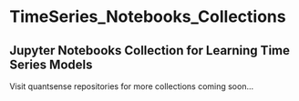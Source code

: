 # TimeSeries_Notebooks_Collections
Jupyter Notebooks Collection for Learning Time Series Models
--
Visit quantsense repositories for more collections coming soon...
